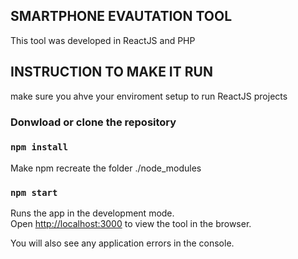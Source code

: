 ## SMARTPHONE EVAUTATION TOOL <br>
This tool was developed in ReactJS and PHP <br>

## INSTRUCTION TO MAKE IT RUN <br>
make sure you ahve your enviroment setup to run ReactJS projects <br>
### Donwload or clone the repository <br>

### `npm install`
Make npm recreate the folder ./node_modules <br>

### `npm start`

Runs the app in the development mode.<br>
Open [http://localhost:3000](http://localhost:3000) to view the tool in the browser.

You will also see any application errors in the console.
